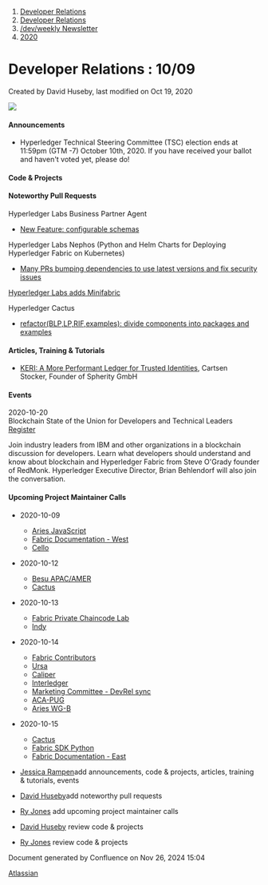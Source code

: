 1. [Developer Relations](index.html)
2. [Developer Relations](Developer-Relations_17170434.html)
3. [/dev/weekly Newsletter](17170445.html)
4. [2020](2020_17170485.html)

# Developer Relations : 10/09

Created by David Huseby, last modified on Oct 19, 2020

![](https://ci5.googleusercontent.com/proxy/MJRSjrctXlb1mME2ABG2bmd6USk_RV1YmMN0IwFTnq8glRSRbLJzh0V5qUIcbOChuHya5NG1I-cT70b6ZaNTwaC4J2E-Hor9uTjrWSCVp0WrYWhNGdQijGkZSxz12C7yGsn43fvqFawLiKE7nw4n6PQZUTM-2lhEnVsqkeEMBLe23PvT=s0-d-e1-ft#http://image.email.thelinuxfoundation.org/lib/fe37157075640475711c73/m/2/0f181714-03b7-4174-9914-2c73127fde89.png)

#### Announcements

- Hyperledger Technical Steering Committee (TSC) election ends at 11:59pm (GTM -7) October 10th, 2020. If you have received your ballot and haven't voted yet, please do!

#### Code &amp; Projects

#### Noteworthy Pull Requests

Hyperledger Labs Business Partner Agent

- [New Feature: configurable schemas](https://github.com/hyperledger-labs/business-partner-agent/pull/123)

Hyperledger Labs Nephos (Python and Helm Charts for Deploying Hyperledger Fabric on Kubernetes)

- [Many PRs bumping dependencies to use latest versions and fix security issues](https://github.com/hyperledger-labs/nephos/pulls)

[Hyperledger Labs adds Minifabric](https://github.com/hyperledger-labs/minifabric)

Hyperledger Cactus

- [refactor(BLP,LP,RIF,examples): divide components into packages and examples](https://github.com/hyperledger/cactus/pull/281)

#### Articles, Training &amp; Tutorials

- [KERI: A More Performant Ledger for Trusted Identities](https://medium.com/spherity/introducing-keri-8f50ed1d8ed7), Cartsen Stocker, Founder of Spherity GmbH

#### Events

2020-10-20  
Blockchain State of the Union for Developers and Technical Leaders   
[Register](https://click.email.thelinuxfoundation.org/?qs=f7644cd8d159fbe2c4f6960e06f9a6d3b186121addd82251a847381e170e19e974b11c7177203227c39808422ba1d5729618df53b9eae09a)

Join industry leaders from IBM and other organizations in a blockchain discussion for developers. Learn what developers should understand and know about blockchain and Hyperledger Fabric from Steve O'Grady founder of RedMonk. Hyperledger Executive Director, Brian Behlendorf will also join the conversation.

#### Upcoming Project Maintainer Calls

- 2020-10-09
  
  - [Aries JavaScript](https://lists.hyperledger.org/g/aries/viewevent?repeatid=28956&eventid=924671&calstart=2020-10-09)
  - [Fabric Documentation - West](https://lists.hyperledger.org/g/fabric/viewevent?repeatid=21946&eventid=879236&calstart=2020-10-09)
  - [Cello](https://lists.hyperledger.org/g/cello/viewevent?repeatid=20636&eventid=903107&calstart=2020-10-09)
- 2020-10-12
  
  - [Besu APAC/AMER](https://lists.hyperledger.org/g/besu/viewevent?repeatid=22224&eventid=879032&calstart=2020-10-12)
  - [Cactus](https://lists.hyperledger.org/g/cactus/viewevent?repeatid=27909&eventid=911682&calstart=2020-10-12)
- 2020-10-13
  
  - [Fabric Private Chaincode Lab](https://lists.hyperledger.org/g/fabric/viewevent?repeatid=22096&eventid=879222&calstart=2020-10-13)
  - [Indy](https://lists.hyperledger.org/g/indy/viewevent?repeatid=13838&eventid=879346&calstart=2020-10-13)
- 2020-10-14
  
  - [Fabric Contributors](https://lists.hyperledger.org/g/fabric/viewevent?repeatid=24800&eventid=879225&calstart=2020-10-14)
  - [Ursa](https://lists.hyperledger.org/g/ursa/viewevent?repeatid=22155&eventid=879438&calstart=2020-10-14)
  - [Caliper](https://lists.hyperledger.org/g/caliper/viewevent?repeatid=15870&eventid=879062&calstart=2020-10-14)
  - [Interledger](https://lists.hyperledger.org/g/quilt/viewevent?repeatid=24176&eventid=927435&calstart=2020-10-14)
  - [Marketing Committee - DevRel sync](https://lists.hyperledger.org/g/tsc/viewevent?repeatid=26090&eventid=913043&calstart=2020-10-14)
  - [ACA-PUG](https://lists.hyperledger.org/g/aries/viewevent?repeatid=23839&eventid=913000&calstart=2020-10-14)
  - [Aries WG-B](https://lists.hyperledger.org/g/aries/viewevent?repeatid=21922&eventid=912972&calstart=2020-10-14)
- 2020-10-15
  
  - [Cactus](https://lists.hyperledger.org/g/cactus/viewevent?repeatid=29072&eventid=914105&calstart=2020-10-15)
  - [Fabric SDK Python](https://lists.hyperledger.org/g/fabric/viewevent?repeatid=23592&eventid=879228&calstart=2020-10-15)
  - [Fabric Documentation - East](https://lists.hyperledger.org/g/fabric/viewevent?repeatid=22053&eventid=879232&calstart=2020-10-15)

<!--THE END-->

- [Jessica Rampen](https://lf-hyperledger.atlassian.net/wiki/people/5c2e4c479bcfd72df10109cc?ref=confluence)add announcements, code &amp; projects, articles, training &amp; tutorials, events
- [David Huseby](https://lf-hyperledger.atlassian.net/wiki/people/5c81ef6e187e8e0b95b0b1e9?ref=confluence)add noteworthy pull requests
  
- [Ry Jones](https://lf-hyperledger.atlassian.net/wiki/people/557058:078cecfc-fb17-4d9a-8759-b5b74efa6850?ref=confluence) add upcoming project maintainer calls
- [David Huseby](https://lf-hyperledger.atlassian.net/wiki/people/5c81ef6e187e8e0b95b0b1e9?ref=confluence) review code &amp; projects
- [Ry Jones](https://lf-hyperledger.atlassian.net/wiki/people/557058:078cecfc-fb17-4d9a-8759-b5b74efa6850?ref=confluence) review code &amp; projects

Document generated by Confluence on Nov 26, 2024 15:04

[Atlassian](http://www.atlassian.com/)
